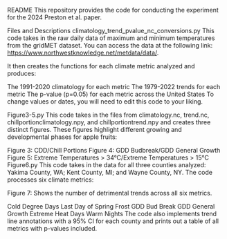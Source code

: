 README
This repository provides the code for conducting the experiment for the 2024 Preston et al. paper.

Files and Descriptions
climatology_trend_pvalue_nc_conversions.py
This code takes in the raw daily data of maximum and minimum temperatures from the gridMET dataset. You can access the data at the following link: https://www.northwestknowledge.net/metdata/data/.

It then creates the functions for each climate metric analyzed and produces:

The 1991-2020 climatology for each metric
The 1979-2022 trends for each metric
The p-value (p=0.05) for each metric across the United States
To change values or dates, you will need to edit this code to your liking.

Figure3-5.py
This code takes in the files from climatology.nc, trend.nc, chillportionclimatology.npy, and chillportiontrend.npy and creates three distinct figures. These figures highlight different growing and developmental phases for apple fruits:

Figure 3: CDD/Chill Portions
Figure 4: GDD Budbreak/GDD General Growth
Figure 5: Extreme Temperatures > 34°C/Extreme Temperatures > 15°C
Figure6.py
This code takes in the data for all three counties analyzed: Yakima County, WA; Kent County, MI; and Wayne County, NY. The code processes six climate metrics:

Figure 7: Shows the number of detrimental trends across all six metrics.

Cold Degree Days
Last Day of Spring Frost
GDD Bud Break
GDD General Growth
Extreme Heat Days
Warm Nights
The code also implements trend line annotations with a 95% CI for each county and prints out a table of all metrics with p-values included.
